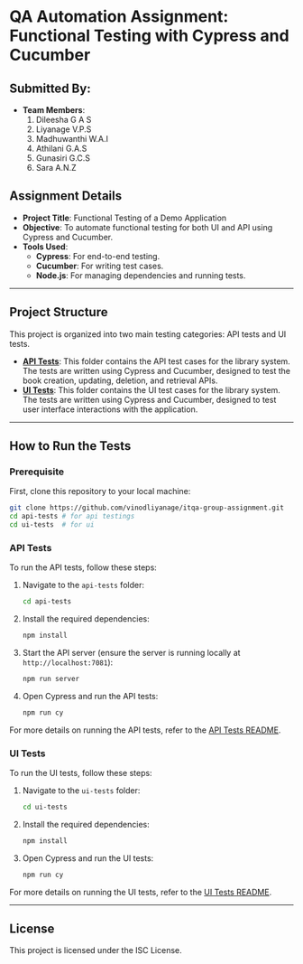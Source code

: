 # QA Automation Assignment: Functional Testing with Cypress and Cucumber

## Submitted By:
- **Team Members**:
  1. Dileesha G A S
  2. Liyanage V.P.S
  3. Madhuwanthi W.A.I 
  4. Athilani G.A.S
  5. Gunasiri G.C.S
  6. Sara A.N.Z

## Assignment Details
- **Project Title**: Functional Testing of a Demo Application
- **Objective**: To automate functional testing for both UI and API using Cypress and Cucumber.
- **Tools Used**:
  - **Cypress**: For end-to-end testing.
  - **Cucumber**: For writing test cases.
  - **Node.js**: For managing dependencies and running tests.

---

## Project Structure

This project is organized into two main testing categories: API tests and UI tests.

- **[API Tests](./api-tests/)**: This folder contains the API test cases for the library system. The tests are written using Cypress and Cucumber, designed to test the book creation, updating, deletion, and retrieval APIs.
- **[UI Tests](./ui-tests/)**: This folder contains the UI test cases for the library system. The tests are written using Cypress and Cucumber, designed to test user interface interactions with the application.

---

## How to Run the Tests

### Prerequisite

First, clone this repository to your local machine:

```bash
git clone https://github.com/vinodliyanage/itqa-group-assignment.git
cd api-tests # for api testings
cd ui-tests  # for ui
```

### API Tests

To run the API tests, follow these steps:

1. Navigate to the `api-tests` folder:

   ```bash
   cd api-tests
   ```

2. Install the required dependencies:

   ```bash
   npm install
   ```

3. Start the API server (ensure the server is running locally at `http://localhost:7081`):

   ```bash
   npm run server
   ```

4. Open Cypress and run the API tests:

   ```bash
   npm run cy
   ```

For more details on running the API tests, refer to the [API Tests README](./api-tests/README.md).

### UI Tests

To run the UI tests, follow these steps:

1. Navigate to the `ui-tests` folder:

   ```bash
   cd ui-tests
   ```

2. Install the required dependencies:

   ```bash
   npm install
   ```

3. Open Cypress and run the UI tests:

   ```bash
   npm run cy
   ```

For more details on running the UI tests, refer to the [UI Tests README](./ui-tests/README.md).

---

## License

This project is licensed under the ISC License.

